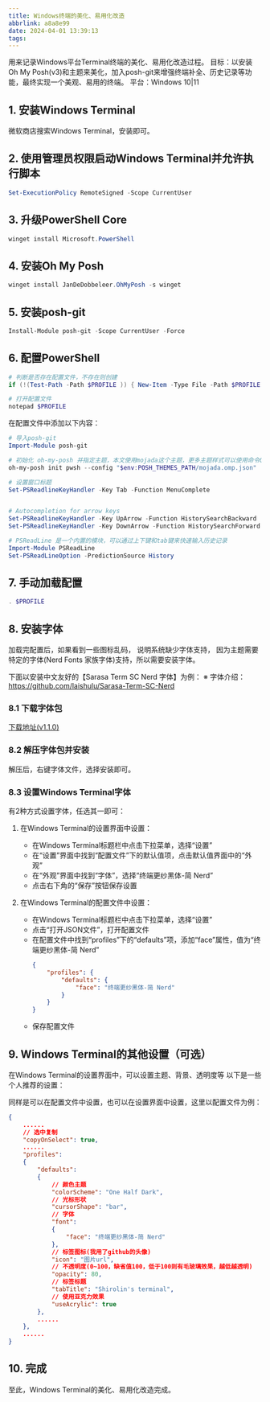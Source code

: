 ```yaml
---
title: Windows终端的美化、易用化改造
abbrlink: a8a8e99
date: 2024-04-01 13:39:13
tags:
---
```

用来记录Windows平台Terminal终端的美化、易用化改造过程。
目标：以安装Oh My Posh(v3)和主题来美化，加入posh-git来增强终端补全、历史记录等功能，最终实现一个美观、易用的终端。
平台：Windows 10|11

## 1. 安装Windows Terminal
微软商店搜索Windows Terminal，安装即可。

## 2. 使用管理员权限启动Windows Terminal并允许执行脚本
```powershell
Set-ExecutionPolicy RemoteSigned -Scope CurrentUser
```

## 3. 升级PowerShell Core
```powershell
winget install Microsoft.PowerShell
```

## 4. 安装Oh My Posh
```powershell
winget install JanDeDobbeleer.OhMyPosh -s winget
```

## 5. 安装posh-git
```powershell
Install-Module posh-git -Scope CurrentUser -Force
```

## 6. 配置PowerShell
```powershell
# 判断是否存在配置文件，不存在则创建
if (!(Test-Path -Path $PROFILE )) { New-Item -Type File -Path $PROFILE -Force }

# 打开配置文件
notepad $PROFILE
```

在配置文件中添加以下内容：
```powershell
# 导入posh-git
Import-Module posh-git

# 初始化 oh-my-posh 并指定主题，本文使用mojada这个主题，更多主题样式可以使用命令Get-PoshThemes查看
oh-my-posh init pwsh --config "$env:POSH_THEMES_PATH/mojada.omp.json" | Invoke-Expression

# 设置窗口标题
Set-PSReadlineKeyHandler -Key Tab -Function MenuComplete


# Autocompletion for arrow keys
Set-PSReadlineKeyHandler -Key UpArrow -Function HistorySearchBackward
Set-PSReadlineKeyHandler -Key DownArrow -Function HistorySearchForward

# PSReadLine 是一个内置的模块，可以通过上下键和tab键来快速输入历史记录
Import-Module PSReadLine
Set-PSReadLineOption -PredictionSource History
```

## 7. 手动加载配置
```powershell
. $PROFILE
```

## 8. 安装字体
加载完配置后，如果看到一些图标乱码，
说明系统缺少字体支持，
因为主题需要特定的字体(Nerd Fonts 家族字体)支持，所以需要安装字体。

下面以安装中文友好的【Sarasa Term SC Nerd 字体】为例：
※ 字体介绍：https://github.com/laishulu/Sarasa-Term-SC-Nerd

### 8.1 下载字体包
[下载地址(v1.1.0)](
https://github.com/laishulu/Sarasa-Term-SC-Nerd/releases/download/v1.1.0/sarasa-term-sc-nerd.ttf.7z)

### 8.2 解压字体包并安装
解压后，右键字体文件，选择安装即可。

### 8.3 设置Windows Terminal字体
有2种方式设置字体，任选其一即可：

1. 在Windows Terminal的设置界面中设置：
   - 在Windows Terminal标题栏中点击下拉菜单，选择“设置”
   - 在“设置”界面中找到“配置文件”下的默认值项，点击默认值界面中的“外观”
   - 在“外观”界面中找到“字体”，选择“终端更纱黑体-简 Nerd”
   - 点击右下角的“保存”按钮保存设置


2. 在Windows Terminal的配置文件中设置：
    - 在Windows Terminal标题栏中点击下拉菜单，选择“设置”
    - 点击“打开JSON文件”，打开配置文件
    - 在配置文件中找到“profiles”下的“defaults”项，添加“face”属性，值为“终端更纱黑体-简 Nerd”
      ```json
      {
          "profiles": {
              "defaults": {
                  "face": "终端更纱黑体-简 Nerd"
              }
          }
      }
      ```
    - 保存配置文件

## 9. Windows Terminal的其他设置（可选）
在Windows Terminal的设置界面中，可以设置主题、背景、透明度等
以下是一些个人推荐的设置：

同样是可以在配置文件中设置，也可以在设置界面中设置，这里以配置文件为例：
```json
{
    ......
    // 选中复制
    "copyOnSelect": true,
    ......
    "profiles": 
    {
        "defaults": 
        {
            // 颜色主题
            "colorScheme": "One Half Dark",
            // 光标形状
            "cursorShape": "bar",
            // 字体
            "font": 
            {
                "face": "终端更纱黑体-简 Nerd"
            },
            // 标签图标(我用了github的头像)
            "icon": "图片url",
            // 不透明度(0~100，缺省值100，低于100则有毛玻璃效果，越低越透明)
            "opacity": 80,
            // 标签标题
            "tabTitle": "Shirolin's terminal",
            // 使用亚克力效果
            "useAcrylic": true
        },
        ......
    },
    ......
}
```

## 10. 完成
至此，Windows Terminal的美化、易用化改造完成。
